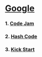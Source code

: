 # [Google](https://codingcompetitions.withgoogle.com)

### 1. [Code Jam](https://codingcompetitions.withgoogle.com/codejam)
### 2. [Hash Code](https://codingcompetitions.withgoogle.com/hashcode)
### 3. [Kick Start](https://codingcompetitions.withgoogle.com/kickstart)
